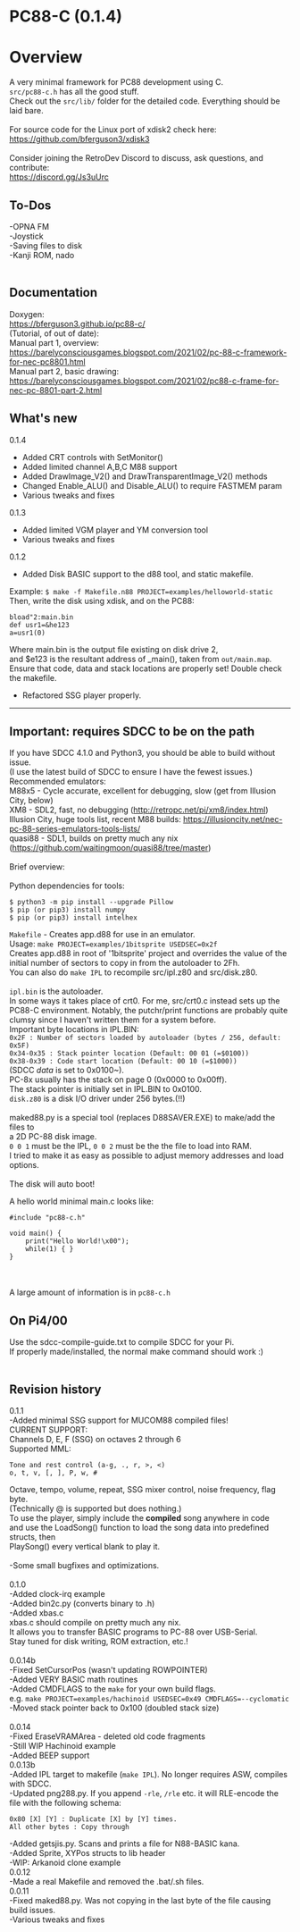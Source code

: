 # PC88-C (0.1.4)

# Overview 
A very minimal framework for PC88 development using C. <br> 
`src/pc88-c.h` has all the good stuff. <br> 
Check out the `src/lib/` folder for the detailed code. Everything should be laid bare.<br>
<br>
For source code for the Linux port of xdisk2 check here:<br>
https://github.com/bferguson3/xdisk3<br>
<br>
Consider joining the RetroDev Discord to discuss, ask questions, and contribute:<br>
https://discord.gg/Js3uUrc
<br>
## To-Dos
-OPNA FM<br>
-Joystick<br>
-Saving files to disk<br>
-Kanji ROM, nado<br>
<br>
## Documentation
Doxygen:<br>
https://bferguson3.github.io/pc88-c/<br>
(Tutorial, of out of date):<br>
Manual part 1, overview: https://barelyconsciousgames.blogspot.com/2021/02/pc-88-c-framework-for-nec-pc8801.html <br> 
Manual part 2, basic drawing: https://barelyconsciousgames.blogspot.com/2021/02/pc88-c-frame-for-nec-pc-8801-part-2.html <br> 

## What's new
0.1.4<br>
- Added CRT controls with SetMonitor()<br>
- Added limited channel A,B,C M88 support<br>
- Added DrawImage_V2() and DrawTransparentImage_V2() methods<br>
- Changed Enable_ALU() and Disable_ALU() to require FASTMEM param<br>
- Various tweaks and fixes<br>

0.1.3<br>
- Added limited VGM player and YM conversion tool<br>
- Various tweaks and fixes<br>

0.1.2<br>
- Added Disk BASIC support to the d88 tool, and static makefile.<br>

Example:
`$ make -f Makefile.n88 PROJECT=examples/helloworld-static`<br>
Then, write the disk using xdisk, and on the PC88:<br>
```
bload"2:main.bin
def usr1=&he123
a=usr1(0)
```
Where main.bin is the output file existing on disk drive 2,<br>
and $e123 is the resultant address of _main(), taken from `out/main.map`.<br>
Ensure that code, data and stack locations are properly set! Double check the makefile.<br>
- Refactored SSG player properly.<br>
<hr>

## Important: requires SDCC to be on the path<br>
If you have SDCC 4.1.0 and Python3, you should be able to build without issue.<br>
(I use the latest build of SDCC to ensure I have the fewest issues.)<br>
Recommended emulators:<br>
M88x5 - Cycle accurate, excellent for debugging, slow (get from Illusion City, below)<br>
XM8 - SDL2, fast, no debugging (http://retropc.net/pi/xm8/index.html) <br> 
Illusion City, huge tools list, recent M88 builds: https://illusioncity.net/nec-pc-88-series-emulators-tools-lists/ <br>
quasi88 - SDL1, builds on pretty much any nix (https://github.com/waitingmoon/quasi88/tree/master)<br>
<br>
Brief overview:<br>
<br>
Python dependencies for tools:<br>
```
$ python3 -m pip install --upgrade Pillow
$ pip (or pip3) install numpy
$ pip (or pip3) install intelhex
```

`Makefile` - Creates app.d88 for use in an emulator.<br>
Usage: `make PROJECT=examples/1bitsprite USEDSEC=0x2f`<br>
Creates app.d88 in root of '1bitsprite' project and overrides the value of the initial number of sectors to copy in from the autoloader to 2Fh.<br>
You can also do `make IPL` to recompile src/ipl.z80 and src/disk.z80.<br>
<br>
`ipl.bin` is the autoloader.<br>
In some ways it takes place of crt0. For me, src/crt0.c instead sets up the PC88-C environment. Notably, the putchr/print functions are probably quite clumsy since I haven't written them for a system before. <br>
Important byte locations in IPL.BIN:<br>
`0x2F : Number of sectors loaded by autoloader (bytes / 256, default: 0x5F)`<br>
`0x34-0x35 : Stack pointer location (Default: 00 01 (=$0100))`<br>
`0x38-0x39 : Code start location (Default: 00 10 (=$1000))`<br>
(SDCC _data_ is set to 0x0100~).<br>
PC-8x usually has the stack on page 0 (0x0000 to 0x00ff).<br>
The stack pointer is initially set in IPL.BIN to 0x0100.<br>
`disk.z80` is a disk I/O driver under 256 bytes.(!!)<br>
<br>
maked88.py is a special tool (replaces D88SAVER.EXE) to make/add the files to<br>
a 2D PC-88 disk image.<br>
`0 0 1` must be the IPL, `0 0 2` must be the the file to load into RAM.<br>
I tried to make it as easy as possible to adjust memory addresses and load options.<br>
<br>
The disk will auto boot!<br>

A hello world minimal main.c looks like:<br>
```
#include "pc88-c.h"

void main() { 
    print("Hello World!\x00");
    while(1) { }
}
```
<br><br>
A large amount of information is in `pc88-c.h`
<br>

## On Pi4/00
Use the sdcc-compile-guide.txt to compile SDCC for your Pi.<br>
If properly made/installed, the normal make command should work :)<br>
<br>

## Revision history
0.1.1<br>
-Added minimal SSG support for MUCOM88 compiled files!<br>
CURRENT SUPPORT:<br>
Channels D, E, F (SSG) on octaves 2 through 6<br>
Supported MML: 
```
Tone and rest control (a-g, ., r, >, <)
o, t, v, [, ], P, w, #
```
Octave, tempo, volume, repeat, SSG mixer control, noise frequency, flag byte.<br>
(Technically @ is supported but does nothing.)<br>
To use the player, simply include the <b>compiled</b> song anywhere in code<br>
and use the LoadSong() function to load the song data into predefined structs, then<br>
PlaySong() every vertical blank to play it.<br><br>
-Some small bugfixes and optimizations.<br>
<br>
0.1.0<br>
-Added clock-irq example<br>
-Added bin2c.py (converts binary to .h)<br>
-Added xbas.c<br>
xbas.c should compile on pretty much any nix.<br>
It allows you to transfer BASIC programs to PC-88 over USB-Serial.<br>
Stay tuned for disk writing, ROM extraction, etc.!<br> 
<br>
0.0.14b<br>
-Fixed SetCursorPos (wasn't updating ROWPOINTER)<br>
-Added VERY BASIC math routines<br>
-Added CMDFLAGS to the `make` for your own build flags. <br>
e.g. `make PROJECT=examples/hachinoid USEDSEC=0x49 CMDFLAGS=--cyclomatic`<br>
-Moved stack pointer back to 0x100 (doubled stack size)<br>
<br>
0.0.14<br>
-Fixed EraseVRAMArea - deleted old code fragments<br>
-Still WIP Hachinoid example<br>
-Added BEEP support<br>
0.0.13b<br>
-Added IPL target to makefile (`make IPL`). No longer requires ASW, compiles with SDCC.<br> 
-Updated png288.py. If you append `-rle`, `/rle` etc. it will RLE-encode the file with the following schema:<br>
```
0x80 [X] [Y] : Duplicate [X] by [Y] times.
All other bytes : Copy through
```
-Added getsjis.py. Scans and prints a file for N88-BASIC kana. <br>
-Added Sprite, XYPos structs to lib header<br>
-WIP: Arkanoid clone example<br>
0.0.12<br>
-Made a real Makefile and removed the .bat/.sh files.<br>
0.0.11 <br>
-Fixed maked88.py. Was not copying in the last byte of the file causing build issues.<br>
-Various tweaks and fixes<br>
<br>

